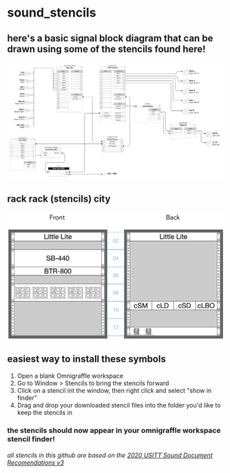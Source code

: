# sound_stencils

## here's a basic signal block diagram that can be drawn using some of the stencils found here!
![sbd display](/img/sbd_display.png)

## rack rack (stencils) city
![racks display](/img/racks_display.png)
 
## easiest way to install these symbols
1. Open a blank Omnigraffle workspace
2. Go to Window > Stencils to bring the stencils forward
3. Click on a stencil int the window, then right click and select "show in finder"
4. Drag and drop your downloaded stencil files into the folder you'd like to keep the stencils in

### the stencils should now appear in your omnigraffle workspace stencil finder!

###### all stencils in this github are based on the [2020 USITT Sound Document Recomendations v3](/doc/USITT_Sound_Document_Recommendations_2020_V3.pdf)

